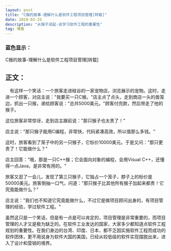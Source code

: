 ```yaml
---
layout: post
title: "C猴的故事-理解什么是软件工程项目管理[转载]"
date: 2019-03-25 
description: "从猴子说起-谈学习软件工程的重要性"
tag: 博客 
---   
```

### 蓝色显示：
C猴的故事-理解什么是软件工程项目管理[转载]

## 正文：
　有这样一个笑话：一个旅客走进硅谷的一家宠物店，浏览展示的宠物。这时，走进一个顾客，对店主说："我要买一只C猴。"店主点了点头，走到商店一头的兽笼边，抓出一只猴，递给顾客说："总共5000美元。"顾客付完款，然后带走了他的猴子。

这位旅客非常惊讶，走到店主跟前说："那只猴子也太贵了！"

店主说："那只猴子能用C编程，非常快，代码紧凑高效，所以值那么多钱。"

这时，旅客看到了笼子中的另一只猴子，它标价10000美元。于是又问："那只更贵了！它能做什么？"

店主回答："哦，那是一只C++猴；它会面向对象的编程，会用Visual C++，还懂得一点Java，是非常有用的。"

旅客又逛了一会儿，发现了第三只猴子，它独占一个笼子，脖子上的标价是50000美元。旅客倒抽一口气，问道："那只猴子比其他所有猴子加起来都贵！它究竟能做什么？"

店主说："我们也不知道它究竟能做什么，不过它是做项目顾问出身的，有项目管理的经验，学过软件工程。"

虽然这只是一个笑话，但是有一点是可以肯定的，项目管理是非常重要的，而项目管理的人才又是极为缺乏的。在软件工业发达的国家，大家多少都知道点软件工程规划的重要性。在我们身边的台湾、印度、日本，都不乏因实施软件工程而成功的软件团体，更不用说身为软件大国的美国，已经从较低级的软件实现摆脱出来，进入了设计和营销的境界。
  
